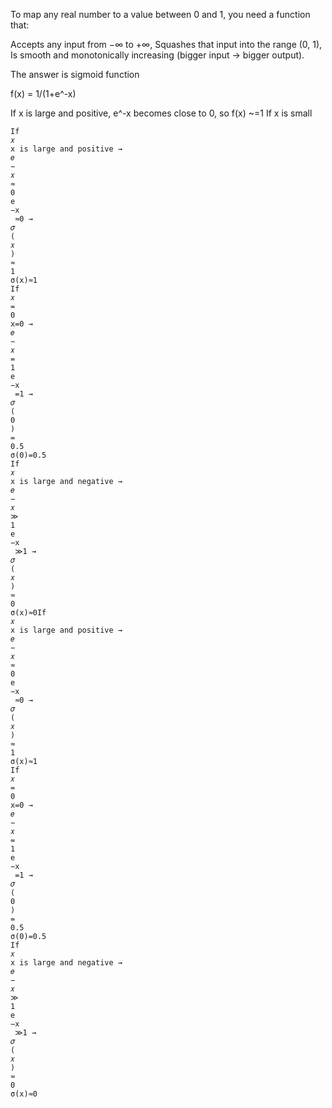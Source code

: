 To map any real number to a value between 0 and 1, you need a function that:

Accepts any input from −∞ to +∞,
Squashes that input into the range (0, 1),
Is smooth and monotonically increasing (bigger input → bigger output).

The answer is sigmoid function

f(x) = 1/(1+e^-x)

If x is large and positive, e^-x becomes close to 0, so f(x) ~=1
If x is small 

```
If 
𝑥
x is large and positive → 
𝑒
−
𝑥
≈
0
e 
−x
 ≈0 → 
𝜎
(
𝑥
)
≈
1
σ(x)≈1
If 
𝑥
=
0
x=0 → 
𝑒
−
𝑥
=
1
e 
−x
 =1 → 
𝜎
(
0
)
=
0.5
σ(0)=0.5
If 
𝑥
x is large and negative → 
𝑒
−
𝑥
≫
1
e 
−x
 ≫1 → 
𝜎
(
𝑥
)
≈
0
σ(x)≈0If 
𝑥
x is large and positive → 
𝑒
−
𝑥
≈
0
e 
−x
 ≈0 → 
𝜎
(
𝑥
)
≈
1
σ(x)≈1
If 
𝑥
=
0
x=0 → 
𝑒
−
𝑥
=
1
e 
−x
 =1 → 
𝜎
(
0
)
=
0.5
σ(0)=0.5
If 
𝑥
x is large and negative → 
𝑒
−
𝑥
≫
1
e 
−x
 ≫1 → 
𝜎
(
𝑥
)
≈
0
σ(x)≈0
```